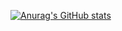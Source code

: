 [![Anurag's GitHub stats](https://github-readme-stats.vercel.app/api?CaioAugustobrg=anuraghazra)](https://github.com/anuraghazra/github-readme-stats)